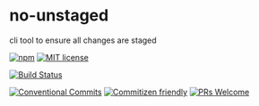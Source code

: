 # no-unstaged

cli tool to ensure all changes are staged

<!-- consumer badges -->
[![npm][npm-badge]][npm-link]
[![MIT license][license-badge]][license-link]

<!-- status badges -->
[![Build Status][ci-badge]][ci-link]

<!-- contribution badges -->
[![Conventional Commits][commit-convention-badge]][commit-convention-link]
[![Commitizen friendly][commitizen-badge]][commitizen-link]
[![PRs Welcome][PRs-badge]][PRs-link]

[npm-link]: https://www.npmjs.com/package/no-unstaged
[npm-badge]: https://img.shields.io/npm/v/no-unstaged.svg
[license-link]: LICENSE
[license-badge]: https://img.shields.io/github/license/travi/no-unstaged.svg
[ci-link]: https://travis-ci.com/travi/no-unstaged
[ci-badge]: https://img.shields.io/travis/travi/no-unstaged.svg?branch=master
[commit-convention-link]: https://conventionalcommits.org
[commit-convention-badge]: https://img.shields.io/badge/Conventional%20Commits-1.0.0-yellow.svg
[commitizen-link]: http://commitizen.github.io/cz-cli/
[commitizen-badge]: https://img.shields.io/badge/commitizen-friendly-brightgreen.svg
[PRs-link]: http://makeapullrequest.com
[PRs-badge]: https://img.shields.io/badge/PRs-welcome-brightgreen.svg
